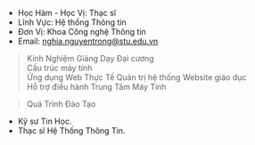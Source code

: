 - Học Hàm - Học Vị: Thạc sĩ
- Lĩnh Vực: Hệ thống Thông tin
- Đơn Vị: Khoa Công nghệ Thông tin
- Email: nghia.nguyentrong@stu.edu.vn

> Kinh Nghiệm
Giảng Dạy
Đại cương    
Cấu trúc máy tính    
Ứng dụng Web
> Thực Tế
Quản trị hệ thống Website giáo dục    
Hỗ trợ điều hành Trung Tâm Máy Tính
 
> Quá Trình Đào Tạo
- Kỹ sư Tin Học.   
- Thạc sĩ Hệ Thống Thông Tin.
